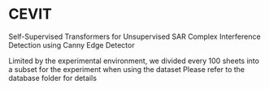 # CEVIT

Self-Supervised Transformers for Unsupervised SAR Complex Interference Detection using Canny Edge Detector

Limited by the experimental environment, we divided every 100 sheets into a subset for the experiment when using the dataset
Please refer to the database folder for details
